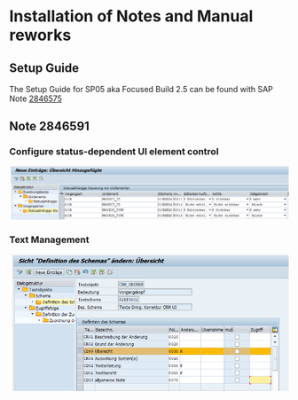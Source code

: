 # Installation of Notes and Manual reworks

## Setup Guide

The Setup Guide for SP05 aka Focused Build 2.5 can be found with SAP Note [2846575](https://launchpad.support.sap.com/#/notes/2846575)

## Note 2846591

### Configure status-dependent UI element control

![Added Elements](img/Added%20elements.png)

### Text Management

![Adaption CD99](img/Changed%20CD99.png)